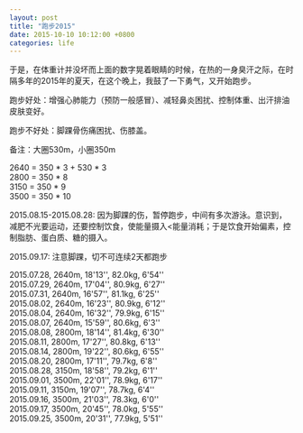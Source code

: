 ```yaml
---
layout: post
title: "跑步2015"
date: 2015-10-10 10:12:00 +0800
categories: life
--- 
```

于是，在体重计并没坏而上面的数字晃着眼睛的时候，在热的一身臭汗之际，在时隔多年的2015年的夏天，在这个晚上，我鼓了一下勇气，又开始跑步。

跑步好处：增强心肺能力（预防一般感冒）、减轻鼻炎困扰、控制体重、出汗排油皮肤变好。  

跑步不好处：脚踝骨伤痛困扰、伤膝盖。 

备注：大圈530m，小圈350m

2640 = 350 * 3 + 530 * 3  
2800 = 350 * 8  
3150 = 350 * 9  
3500 = 350 * 10  

2015.08.15-2015.08.28: 因为脚踝的伤，暂停跑步，中间有多次游泳。意识到，减肥不光要运动，还要控制饮食，使能量摄入<能量消耗；于是饮食开始偏素，控制脂肪、蛋白质、糖的摄入。 

2015.09.17: 注意脚踝，切不可连续2天都跑步 

2015.07.28, 2640m, 18'13'', 82.0kg, 6'54''  
2015.07.29, 2640m, 17'04'', 80.9kg, 6'27''  
2015.07.31, 2640m, 16'57'', 81.1kg, 6'25''  
2015.08.02, 2640m, 16'23'', 80.9kg, 6'12''  
2015.08.04, 2640m, 16'32'', 79.9kg, 6'15''  
2015.08.07, 2640m, 15'59'', 80.6kg, 6'3''  
2015.08.08, 2800m, 18'14'', 81.4kg, 6'30''  
2015.08.11, 2800m, 17'27'', 80.8kg, 6'13''  
2015.08.14, 2800m, 19'22'', 80.6kg, 6'55''  
2015.08.20, 2800m, 17'11'', 79.7kg, 6'8''  
2015.08.28, 3150m, 18'58'', 79.2kg, 6'1''  
2015.09.01, 3500m, 22'01'', 78.9kg, 6'17''  
2015.09.11, 3150m, 19'07'', 78.7kg, 6'4''  
2015.09.16, 3500m, 21'03'', 78.3kg, 6'0''  
2015.09.17, 3500m, 20'45'', 78.0kg, 5'55''  
2015.09.25, 3500m, 20'31'', 77.9kg, 5'51''  


